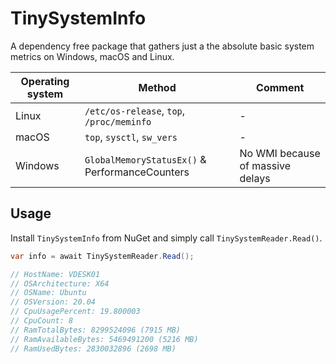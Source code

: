 # TinySystemInfo

A dependency free package that gathers just a the absolute basic system metrics on Windows, macOS and Linux.

|Operating system|Method|Comment|
|-|-|-|
|Linux|`/etc/os-release`, `top`, `/proc/meminfo`|-|
|macOS|`top`, `sysctl`, `sw_vers`|-|
|Windows|`GlobalMemoryStatusEx()` & PerformanceCounters|No WMI because of massive delays|

## Usage

Install `TinySystemInfo` from NuGet and simply call `TinySystemReader.Read()`.

``` csharp
var info = await TinySystemReader.Read();

// HostName: VDESK01
// OSArchitecture: X64
// OSName: Ubuntu
// OSVersion: 20.04
// CpuUsagePercent: 19.800003
// CpuCount: 8
// RamTotalBytes: 8299524096 (7915 MB)
// RamAvailableBytes: 5469491200 (5216 MB)
// RamUsedBytes: 2830032896 (2698 MB)
```
